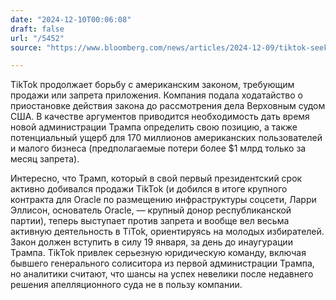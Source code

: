 ```yaml
---
date: "2024-12-10T00:06:08"
draft: false
url: "/5452"
source: "https://www.bloomberg.com/news/articles/2024-12-09/tiktok-seeks-to-pause-us-ban-pending-supreme-court-review"

---
```


TikTok продолжает борьбу с американским законом, требующим продажи или запрета приложения. Компания подала ходатайство о приостановке действия закона до рассмотрения дела Верховным судом США. В качестве аргументов приводится необходимость дать время новой администрации Трампа определить свою позицию, а также потенциальный ущерб для 170 миллионов американских пользователей и малого бизнеса (предполагаемые потери более $1 млрд только за месяц запрета).

Интересно, что Трамп, который в свой первый президентский срок активно добивался продажи TikTok (и добился в итоге крупного контракта для Oracle по размещению инфраструктуры соцсети, Ларри Эллисон, основатель Oracle, — крупный донор республиканской партии), теперь выступает против запрета и вообще вел весьма активную деятельность в TiTok, ориентируясь на молодых избирателей. Закон должен вступить в силу 19 января, за день до инаугурации Трампа. TikTok привлек серьезную юридическую команду, включая бывшего генерального солиситора из первой администрации Трампа, но аналитики считают, что шансы на успех невелики после недавнего решения апелляционного суда не в пользу компании.
